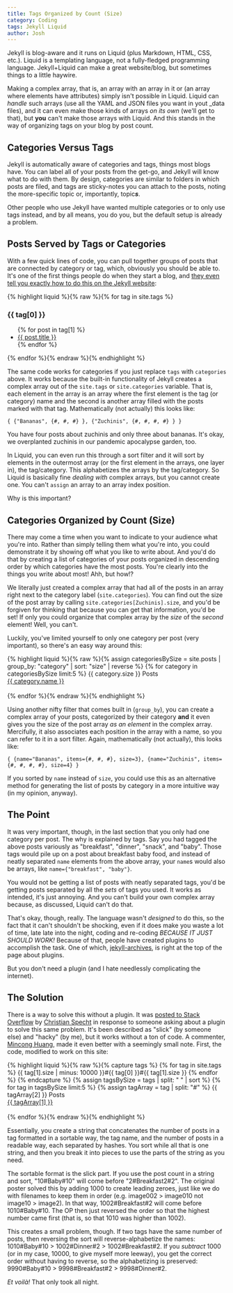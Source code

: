 ```yaml
---
title: Tags Organized by Count (Size)
category: Coding
tags: Jekyll Liquid
author: Josh
---
```


Jekyll is blog-aware and it runs on Liquid (plus Markdown, HTML, CSS, etc.). Liquid is a templating language, not a fully-fledged programming language. Jekyll+Liquid can make a great website/blog, but sometimes things to a little haywire.

Making a complex array, that is, an array with an array in it or (an array where elements have attributes) simply isn't possible in Liquid. Liquid can *handle* such arrays (use all the YAML and JSON files you want in yout \_data files), and it can even make those kinds of arrays *on its own* (we'll get to that), but **you** can't make those arrays with Liquid. And this stands in the way of organizing tags on your blog by post count.

## Categories Versus Tags

Jekyll is automatically aware of categories and tags, things most blogs have. You can label all of your posts from the get-go, and Jekyll will know what to do with them. By design, categories are similar to folders in which posts are filed, and tags are sticky-notes you can attach to the posts, noting the more-specific topic or, importantly, topic***s***.

Other people who use Jekyll have wanted multiple categories or to only use tags instead, and by all means, you do you, but the default setup is already a problem.

## Posts Served by Tags or Categories

With a few quick lines of code, you can pull together groups of posts that are connected by category or tag, which, obviously you should be able to. It's one of the first things people do when they start a blog, and [they even tell you exactly how to do this on the Jekyll website](https://jekyllrb.com/docs/posts/#tags-and-categories):

{% highlight liquid %}{% raw %}{% for tag in site.tags %}
  <h3>{{ tag[0] }}</h3>
  <ul>
    {% for post in tag[1] %}
      <li><a href="{{ post.url }}">{{ post.title }}</a></li>
    {% endfor %}
  </ul>
{% endfor %}{% endraw %}{% endhighlight %}

The same code works for categories if you just replace `tags` with `categories` above. It works because the built-in functionality of Jekyll creates a complex array out of the `site.tags` or `site.categories` variable. That is, each element in the array is an array where the first element is the tag (or category) name and the second is another array filled with the posts marked with that tag. Mathematically (not actually) this looks like:

```
{ {"Bananas", {#, #, #} }, {"Zuchinis", {#, #, #, #} } }
```

You have four posts about zuchinis and only three about bananas. It's okay, we overplanted zuchinis in our pandemic apocalypse garden, too.

In Liquid, you can even run this through a sort filter and it will sort by elements in the outermost array (or the first element in the arrays, one layer in), the tag/category. This alphabetizes the arrays by the tag/category. So Liquid is basically fine *dealing with* complex arrays, but you cannot create one. You can't `assign` an array to an array index position.

Why is this important?

## Categories Organized by Count (Size)

There may come a time when you want to indicate to your audience what you're into. Rather than simply telling them what you're into, you could demonstrate it by showing off what you like to write about. And you'd do that by creating a list of categories of your posts organized in descending order by which categories have the most posts. You're clearly into the things you write about most! Ahh, but how!?

We literally just created a complex array that had all of the posts in an array right next to the category label (`site.categories`). You can find out the size of the post array by calling `site.categories[Zuchinis].size`, and you'd be forgiven for thinking that because you can get that information, you'd be set! If only you could organize that complex array by the *size* of the *second* element! Well, you can't.

Luckily, you've limited yourself to only one category per post (very important), so there's an easy way around this:

{% highlight liquid %}{% raw %}{% assign categoriesBySize = site.posts | group_by: "category" | sort: "size" | reverse %}
{% for category in categoriesBySize limit:5 %}
  <span class="smaller">{{ category.size }} Posts</span><br />
  <a href="{{ site.baseurl }}/blog/category/{{ category.name | slugify }}">{{ category.name }}</a><br /><br />
{% endfor %}{% endraw %}{% endhighlight %}

Using another nifty filter that comes built in (`group_by`), you can create a complex array of your posts, categorized by their category **and** it even gives you the size of the post array *as an element* in the complex array. Mercifully, it also associates each position in the array with a name, so you can refer to it in a sort filter. Again, mathematically (not actually), this looks like:

```
{ {name="Bananas", items={#, #, #}, size=3}, {name="Zuchinis", items={#, #, #, #}, size=4} }
```

If you sorted by `name` instead of `size`, you could use this as an alternative method for generating the list of posts by category in a more intuitive way (in my opinion, anyway).

## The Point

It was very important, though, in the last section that you only had one category per post. The why is explained by tags. Say you had tagged the above posts variously as "breakfast", "dinner", "snack", and "baby". Those tags would pile up on a post about breakfast baby food, and instead of neatly separated `name` elements from the above array, your `name`s would also be arrays, like `name={"breakfast", "baby"}`.

You would not be getting a list of posts with neatly separated tags, you'd be getting posts separated by all the *sets* of tags you used. It works as intended, it's just annoying. And you can't build your own complex array because, as discussed, Liquid can't do that.

That's okay, though, really. The language wasn't *designed* to do this, so the fact that it can't shouldn't be shocking, even if it does make you waste a lot of time, late late into the night, coding and re-coding *BECAUSE IT JUST SHOULD WORK!* Because of that, people have created plugins to accomplish the task. One of which, [jekyll-archives](https://jekyllrb.com/docs/plugins/your-first-plugin/), is right at the top of the page about plugins.

But you don't need a plugin (and I hate needlessly complicating the internet).

## The Solution

There is a way to solve this without a plugin. It was [posted to Stack Overflow](https://stackoverflow.com/questions/24700749/how-do-you-sort-site-tags-by-post-count-in-jekyll#answer-24744306) by [Christian Specht](https://stackoverflow.com/users/6884/christian-specht) in response to someone asking about a plugin to solve this same problem. It's been described as "slick" (by someone else) and "hacky" (by me), but it works without a ton of code. A commenter, [Mincong Huang](https://stackoverflow.com/users/4381330/mincong-huang), made it even better with a seemingly small note. First, the code, modified to work on this site:

{% highlight liquid %}{% raw %}{% capture tags %}
  {% for tag in site.tags %}
    {{ tag[1].size | minus: 10000 }}#{{ tag[0] }}#{{ tag[1].size }}
  {% endfor %}
{% endcapture %}
{% assign tagsBySize = tags | split: " " | sort %}
{% for tag in tagsBySize limit:5 %}
  {% assign tagArray = tag | split: "#" %}
  <span class="smaller">{{ tagArray[2] }} Posts</span><br />
  <a href="{{ site.baseurl }}/blog/tag/{{ tagArray[1] | slugify }}">{{ tagArray[1] }}</a><br /><br />
{% endfor %}{% endraw %}{% endhighlight %}

Essentially, you create a string that concatenates the number of posts in a tag formatted in a sortable way, the tag name, and the number of posts in a readable way, each separated by hashes. You sort while all that is one string, and then you break it into pieces to use the parts of the string as you need.

The sortable format is the slick part. If you use the post count in a string and sort, "10\#Baby\#10" will come before "2\#Breakfast2\#2". The original poster solved this by adding 1000 to create leading zeroes, just like we do with filenames to keep them in order (e.g. image002 &gt; image010 not image10 &gt; image2). In that way, 1002\#Breakfast\#2 will come before 1010\#Baby\#10. The OP then just reversed the order so that the highest number came first (that is, so that 1010 was higher than 1002).

This creates a small problem, though. If two tags have the same number of posts, then reversing the sort will reverse-alphabetize the names: 1010\#Baby\#10 &gt; 1002\#Dinner\#2 &gt; 1002\#Breakfast\#2. If you *subtract* 1000 (or in my case, 10000, to give myself more leeway), you get the correct order without having to reverse, so the alphabetizing is preserved: 9990\#Baby\#10 &gt; 9998\#Breakfast\#2 &gt; 9998\#Dinner\#2.

*Et voil&#0224;!* That only took all night.
